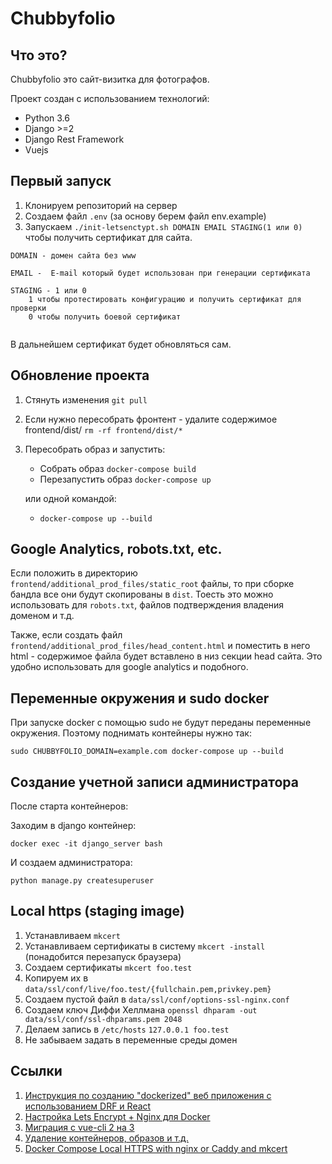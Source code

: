 # Chubbyfolio

## Что это?

Chubbyfolio это сайт-визитка для фотографов.

Проект создан с использованием технологий:
* Python 3.6
* Django >=2
* Django Rest Framework
* Vuejs

##  Первый запуск

1. Клонируем репозиторий на сервер
2. Создаем файл `.env` (за основу берем файл env.example)
3. Запускаем `./init-letsenctypt.sh DOMAIN EMAIL STAGING(1 или 0)` чтобы получить сертификат для сайта.

```
DOMAIN - домен сайта без www

EMAIL -  E-mail который будет использован при генерации сертификата

STAGING - 1 или 0
    1 чтобы протестировать конфигурацию и получить сертификат для проверки
    0 чтобы получить боевой сертификат
    
```

В дальнейшем сертификат будет обновляться сам.

## Обновление проекта

1. Стянуть изменения `git pull`
2. Если нужно пересобрать фронтент - удалите содержимое frontend/dist/ `rm -rf frontend/dist/*`
3. Пересобрать образ и запустить:
    - Собрать образ `docker-compose build`
    - Перезапустить образ `docker-compose up`
    
    или одной командой:
    
    - `docker-compose up --build`

## Google Analytics, robots.txt, etc.

Если положить в директорию `frontend/additional_prod_files/static_root` файлы, то при сборке бандла все они будут скопированы в `dist`.
Тоесть это можно использовать для `robots.txt`, файлов подтверждения владения доменом и т.д.

Также, если создать файл `frontend/additional_prod_files/head_content.html` и поместить в него html - содержимое файла будет вставлено в низ секции head сайта. Это удобно использовать для google analytics и подобного.

## Переменные окружения и sudo docker

При запуске docker с помощью sudo не будут переданы переменные окружения. Поэтому поднимать контейнеры нужно так:

```
sudo CHUBBYFOLIO_DOMAIN=example.com docker-compose up --build
```

## Создание учетной записи администратора

После старта контейнеров:

Заходим в django контейнер:
```
docker exec -it django_server bash
```
И создаем администратора:
```
python manage.py createsuperuser
``` 

## Local https (staging image)

1. Устанавливаем `mkcert`
2. Устанавливаем сертификаты в систему `mkcert -install` (понадобится перезапуск браузера)
3. Создаем сертификаты `mkcert foo.test`
4. Копируем их в `data/ssl/conf/live/foo.test/{fullchain.pem,privkey.pem}`
5. Создаем пустой файл в `data/ssl/conf/options-ssl-nginx.conf` 
6. Создаем ключ Диффи Хеллмана `openssl dhparam -out data/ssl/conf/ssl-dhparams.pem 2048`
7. Делаем запись в `/etc/hosts` `127.0.0.1 foo.test`
8. Не забываем задать в переменные среды домен

## Ссылки

1. [Инструкция по созданию "dockerized" веб приложения с использованием DRF и React](https://gist.github.com/genomics-geek/98929a9e7ba9602fed7bfa4a5a1c5c4e)
2. [Настройка Lets Encrypt + Nginx для Docker](https://medium.com/@pentacent/nginx-and-lets-encrypt-with-docker-in-less-than-5-minutes-b4b8a60d3a71)
3. [Миграция с vue-cli 2 на 3](https://medium.com/jinweijie/migrate-from-vue-cli-2-to-3-16f14e7febdc)
4. [Удаление контейнеров, образов и т.д.](https://linuxize.com/post/how-to-remove-docker-images-containers-volumes-and-networks/)
5. [Docker Compose Local HTTPS with nginx or Caddy and mkcert](https://codewithhugo.com/docker-compose-local-https/)
